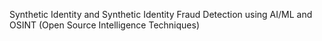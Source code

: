 Synthetic Identity and Synthetic Identity Fraud Detection using AI/ML and OSINT (Open Source Intelligence Techniques)

